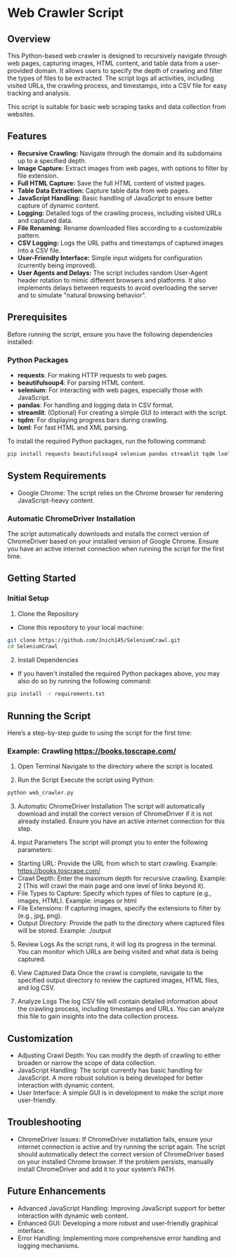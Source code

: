 # Web Crawler Script

## Overview

This Python-based web crawler is designed to recursively navigate through web pages, capturing images, HTML content, and table data from a user-provided domain. It allows users to specify the depth of crawling and filter the types of files to be extracted. The script logs all activities, including visited URLs, the crawling process, and timestamps, into a CSV file for easy tracking and analysis.

This script is suitable for basic web scraping tasks and data collection from websites.

## Features

- **Recursive Crawling:** Navigate through the domain and its subdomains up to a specified depth.
- **Image Capture:** Extract images from web pages, with options to filter by file extension.
- **Full HTML Capture:** Save the full HTML content of visited pages.
- **Table Data Extraction:** Capture table data from web pages.
- **JavaScript Handling:** Basic handling of JavaScript to ensure better capture of dynamic content.
- **Logging:** Detailed logs of the crawling process, including visited URLs and captured data.
- **File Renaming:** Rename downloaded files according to a customizable pattern.
- **CSV Logging:** Logs the URL paths and timestamps of captured images into a CSV file.
- **User-Friendly Interface:** Simple input widgets for configuration (currently being improved).
- **User Agents and Delays:** The script includes random User-Agent header rotation to mimic different browsers and platforms. It also implements delays between requests to avoid overloading the server and to simulate "natural browsing behavior". 

## Prerequisites

Before running the script, ensure you have the following dependencies installed:

### Python Packages

- **requests**: For making HTTP requests to web pages.
- **beautifulsoup4**: For parsing HTML content.
- **selenium**: For interacting with web pages, especially those with JavaScript.
- **pandas**: For handling and logging data in CSV format.
- **streamlit**: (Optional) For creating a simple GUI to interact with the script.
- **tqdm**: For displaying progress bars during crawling.
- **lxml**: For fast HTML and XML parsing.

To install the required Python packages, run the following command:

```bash
pip install requests beautifulsoup4 selenium pandas streamlit tqdm lxml
```

## System Requirements

 - Google Chrome: The script relies on the Chrome browser for rendering JavaScript-heavy content.

### Automatic ChromeDriver Installation

The script automatically downloads and installs the correct version of ChromeDriver based on your installed version of Google Chrome. Ensure you have an active internet connection when running the script for the first time.

## Getting Started

### Initial Setup
1. Clone the Repository
 - Clone this repository to your local machine:

```bash
git clone https://github.com/Jnich145/SeleniumCrawl.git
cd SeleniumCrawl
```
2. Install Dependencies
 - If you haven't installed the required Python packages above, you may also do so by running the following command:

```bash
pip install -r requirements.txt
```

## Running the Script
Here’s a step-by-step guide to using the script for the first time:

### Example: Crawling https://books.toscrape.com/
1. Open Terminal
Navigate to the directory where the script is located.

2. Run the Script
Execute the script using Python:

```bash
python web_crawler.py
```

3. Automatic ChromeDriver Installation
The script will automatically download and install the correct version of ChromeDriver if it is not already installed. Ensure you have an active internet connection for this step.

4. Input Parameters
The script will prompt you to enter the following parameters:

 - Starting URL: Provide the URL from which to start crawling.
Example: https://books.toscrape.com/
 - Crawl Depth: Enter the maximum depth for recursive crawling.
Example: 2 (This will crawl the main page and one level of links beyond it).
 - File Types to Capture: Specify which types of files to capture (e.g., images, HTML).
Example: images or html
 - File Extensions: If capturing images, specify the extensions to filter by (e.g., jpg, png).
 - Output Directory: Provide the path to the directory where captured files will be stored.
Example: ./output

5. Review Logs
As the script runs, it will log its progress in the terminal. You can monitor which URLs are being visited and what data is being captured.

6. View Captured Data
Once the crawl is complete, navigate to the specified output directory to review the captured images, HTML files, and log CSV.

7. Analyze Logs
The log CSV file will contain detailed information about the crawling process, including timestamps and URLs. You can analyze this file to gain insights into the data collection process.

## Customization
 - Adjusting Crawl Depth: You can modify the depth of crawling to either broaden or narrow the scope of data collection.
 - JavaScript Handling: The script currently has basic handling for JavaScript. A more robust solution is being developed for better interaction with dynamic content.
 - User Interface: A simple GUI is in development to make the script more user-friendly. 

## Troubleshooting
 - ChromeDriver Issues: If ChromeDriver installation fails, ensure your internet connection is active and try running the script again. The script should automatically detect the correct version of ChromeDriver based on your installed Chrome browser. If the problem persists, manually install ChromeDriver and add it to your system’s PATH.
## Future Enhancements
 - Advanced JavaScript Handling: Improving JavaScript support for better interaction with dynamic web content.
 - Enhanced GUI: Developing a more robust and user-friendly graphical interface.
 - Error Handling: Implementing more comprehensive error handling and logging mechanisms.
